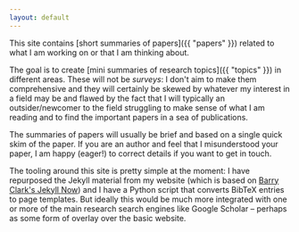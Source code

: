 ```yaml
---
layout: default
---
```


This site contains [short summaries of papers]({{ "papers" }})
related to what I am working on or that I am thinking about.

The goal is to create [mini summaries of research topics]({{ "topics" }})
in different areas.
These will not be _surveys_: I don't aim to make them comprehensive
and they will certainly be skewed by whatever my interest
in a field may be and flawed by the fact that I will typically an
outsider/newcomer to the field struggling to make sense of what I am reading
and to find the important papers in a sea of publications.

The summaries of papers will usually be brief and based on a single quick
skim of the paper.
If you are an author and feel that I misunderstood your paper,
I am happy (eager!) to correct details if you want to get in touch.

The tooling around this site is pretty simple at the moment: I have repurposed
the Jekyll material from my website (which is based on
[Barry Clark's Jekyll Now](https://github.com/barryclark/jekyll-now))
and I have a Python script that converts BibTeX entries to page templates.
But ideally this would be much more integrated with one or more of the main
research search engines like Google Scholar – perhaps as some form of overlay over
the basic website.
